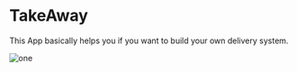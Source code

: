 # TakeAway

This App basically helps you if you want to build your own delivery system.


![one](https://user-images.githubusercontent.com/68991949/92038652-6ab20280-ed7c-11ea-93cb-55569d7d3041.JPG)
